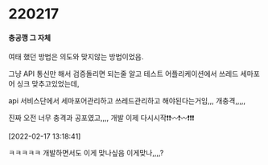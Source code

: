 # 220217

#### 충공깽 그 자체

여태 했던 방법은 의도와 맞지않는 방법이었음.

그냥 API 통신만 해서 검증돌리면 되는줄 알고 테스트 어플리케이션에서 쓰레드 세마포어 싱크 맞추고있었는데,



api 서비스단에서 세마포어관리하고 쓰레드관리하고 해야된다는거임,,, 개충격,,,,,



진짜 오전 너무 충격과 공포였고,,,, 개발 이제 다시시작❗❗〰❗〰❗❗❗







[2022-02-17 13:18:41]

ㅋㅋㅋㅋㅋ 개발하면서도 이게 맞나싶음 이게맞나,,,,?
